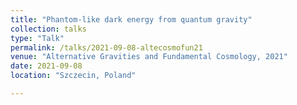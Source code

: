 ```yaml
---
title: "Phantom-like dark energy from quantum gravity"
collection: talks
type: "Talk"
permalink: /talks/2021-09-08-altecosmofun21
venue: "Alternative Gravities and Fundamental Cosmology, 2021"
date: 2021-09-08
location: "Szczecin, Poland"

---
```


<!-- This is a description of your talk, which is a markdown file that can be all markdown-ified like any other post. Yay markdown! -->
